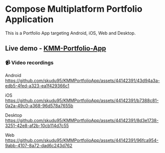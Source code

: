 # Compose Multiplatform Portfolio Application
This is a Portfolio App targeting Android, iOS, Web and Desktop.

## Live demo - [KMM-Portfolio-App](https://skudu95.github.io/KMM-Portfolio-App/)

### 📹 Video recordings
Android
https://github.com/skudu95/KMMPortfolioApp/assets/44142391/43d94a3a-edb5-4fed-a323-ea1f429366c1

iOS
https://github.com/skudu95/KMMPortfolioApp/assets/44142391/b7388c81-0a2a-49c0-a368-96d578a7655b

Desktop
https://github.com/skudu95/KMMPortfolioApp/assets/44142391/8d3e1738-3251-42e8-af2b-10cb114d7c55

Web
https://github.com/skudu95/KMMPortfolioApp/assets/44142391/96fca954-9abb-4107-8a72-dad6c243d762

